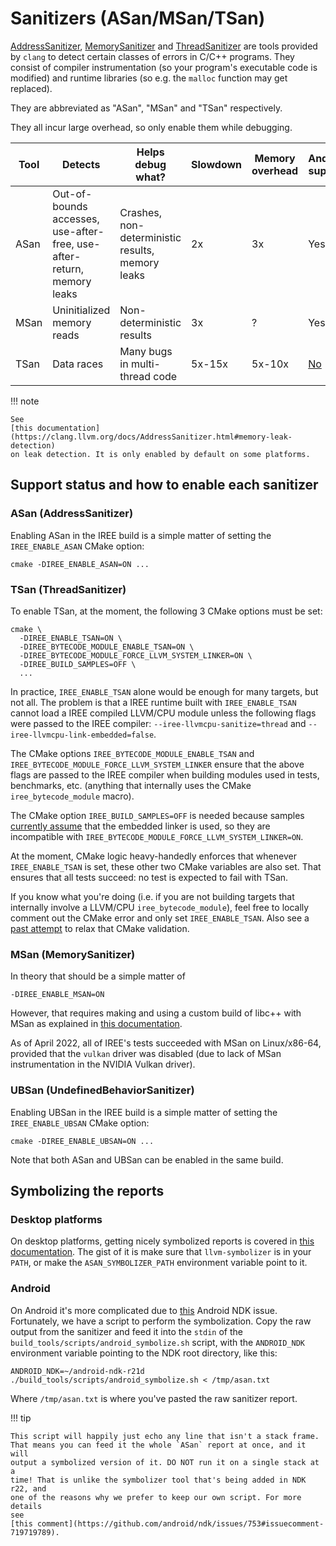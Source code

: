 # Sanitizers (ASan/MSan/TSan)

[AddressSanitizer](https://clang.llvm.org/docs/AddressSanitizer.html),
[MemorySanitizer](https://clang.llvm.org/docs/MemorySanitizer.html) and
[ThreadSanitizer](https://clang.llvm.org/docs/ThreadSanitizer.html) are tools
provided by `clang` to detect certain classes of errors in C/C++ programs. They
consist of compiler instrumentation (so your program's executable code is
modified) and runtime libraries (so e.g. the `malloc` function may get
replaced).

They are abbreviated as "ASan", "MSan" and "TSan" respectively.

They all incur large overhead, so only enable them while debugging.

Tool   | Detects | Helps debug what? | Slowdown | Memory overhead | Android support
------ | ------- | ----------------- | -------- | --------------- | ---------------
ASan   | Out-of-bounds accesses, use-after-free, use-after-return, memory leaks | Crashes, non-deterministic results, memory leaks | 2x | 3x | Yes
MSan   | Uninitialized memory reads | Non-deterministic results | 3x | ? | Yes
TSan   | Data races | Many bugs in multi-thread code | 5x-15x | 5x-10x | [No](https://github.com/android/ndk/issues/1171)

!!! note

    See
    [this documentation](https://clang.llvm.org/docs/AddressSanitizer.html#memory-leak-detection)
    on leak detection. It is only enabled by default on some platforms.

## Support status and how to enable each sanitizer

### ASan (AddressSanitizer)

Enabling ASan in the IREE build is a simple matter of setting the
`IREE_ENABLE_ASAN` CMake option:

```shell
cmake -DIREE_ENABLE_ASAN=ON ...
```

### TSan (ThreadSanitizer)

To enable TSan, at the moment, the following 3 CMake options must be set:

```shell
cmake \
  -DIREE_ENABLE_TSAN=ON \
  -DIREE_BYTECODE_MODULE_ENABLE_TSAN=ON \
  -DIREE_BYTECODE_MODULE_FORCE_LLVM_SYSTEM_LINKER=ON \
  -DIREE_BUILD_SAMPLES=OFF \
  ...
```

In practice, `IREE_ENABLE_TSAN` alone would be enough for many targets, but not
all. The problem is that a IREE runtime built with `IREE_ENABLE_TSAN` cannot
load a IREE compiled LLVM/CPU module unless the following flags were passed to
the IREE compiler: `--iree-llvmcpu-sanitize=thread` and
`--iree-llvmcpu-link-embedded=false`.

The CMake options `IREE_BYTECODE_MODULE_ENABLE_TSAN` and
`IREE_BYTECODE_MODULE_FORCE_LLVM_SYSTEM_LINKER` ensure that the above flags are
passed to the IREE compiler when building modules used in tests, benchmarks,
etc. (anything that internally uses the CMake `iree_bytecode_module` macro).

The CMake option `IREE_BUILD_SAMPLES=OFF` is needed because samples [currently
assume](https://github.com/openxla/iree/pull/8893) that the embedded linker is
used, so they are incompatible with
`IREE_BYTECODE_MODULE_FORCE_LLVM_SYSTEM_LINKER=ON`.

At the moment, CMake logic heavy-handedly enforces that whenever
`IREE_ENABLE_TSAN` is set, these other two CMake variables are also set.
That ensures that all tests succeed: no test is expected to fail with TSan.

If you know what you're doing (i.e. if you are not building targets that
internally involve a LLVM/CPU `iree_bytecode_module`), feel free to locally
comment out the CMake error and only set `IREE_ENABLE_TSAN`. Also see a
[past attempt](https://github.com/openxla/iree/pull/8966) to relax that CMake
validation.

### MSan (MemorySanitizer)

In theory that should be a simple matter of

```shell
-DIREE_ENABLE_MSAN=ON
```

However, that requires making and using a custom
build of libc++ with MSan as explained in
[this documentation](https://github.com/google/sanitizers/wiki/MemorySanitizerLibcxxHowTo).

As of April 2022, all of IREE's tests succeeded with MSan on Linux/x86-64,
provided that the `vulkan` driver was disabled (due to lack of MSan
instrumentation in the NVIDIA Vulkan driver).

### UBSan (UndefinedBehaviorSanitizer)

Enabling UBSan in the IREE build is a simple matter of setting the
`IREE_ENABLE_UBSAN` CMake option:

```shell
cmake -DIREE_ENABLE_UBSAN=ON ...
```

Note that both ASan and UBSan can be enabled in the same build.

## Symbolizing the reports

### Desktop platforms

On desktop platforms, getting nicely symbolized reports is covered in [this
documentation](https://clang.llvm.org/docs/AddressSanitizer.html#symbolizing-the-reports).
The gist of it is make sure that `llvm-symbolizer` is in your `PATH`, or make
the `ASAN_SYMBOLIZER_PATH` environment variable point to it.

### Android

On Android it's more complicated due to
[this](https://github.com/android/ndk/issues/753) Android NDK issue.
Fortunately, we have a script to perform the symbolization. Copy the raw output
from the sanitizer and feed it into the `stdin` of the
`build_tools/scripts/android_symbolize.sh` script, with the `ANDROID_NDK`
environment variable pointing to the NDK root directory, like this:

```shell
ANDROID_NDK=~/android-ndk-r21d ./build_tools/scripts/android_symbolize.sh < /tmp/asan.txt
```

Where `/tmp/asan.txt` is where you've pasted the raw sanitizer report.

!!! tip

    This script will happily just echo any line that isn't a stack frame.
    That means you can feed it the whole `ASan` report at once, and it will
    output a symbolized version of it. DO NOT run it on a single stack at a
    time! That is unlike the symbolizer tool that's being added in NDK r22, and
    one of the reasons why we prefer to keep our own script. For more details
    see
    [this comment](https://github.com/android/ndk/issues/753#issuecomment-719719789).
